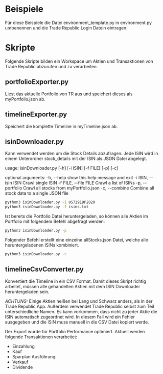 # Beispiele
Für diese Beispiele die Datei environment_template.py in environment.py umbenennen und die Trade Republic Login Datein eintragen.

# Skripte
Folgende Skripte bilden ein Workspace um Aktien und Transaktionen von Trade Republic abzurufen und zu verarbeiten.

## portfolioExporter.py
Liest das aktuelle Portfolio von TR aus und speichert dieses als myPortfolio.json ab.

## timelineExporter.py
Speichert die komplette Timeline in myTimeline.json ab.

## isinDownloader.py
Kann verwendet werden um die Stock Details abzufragen. Jede ISIN wird in einem Unterordner stock_details mit der ISIN als JSON Datei abgelegt.

usage: isinDownloader.py [-h] [-i ISIN] [-f FILE] [-p] [-c]

optional arguments:
  -h, --help            show this help message and exit
  -i ISIN, --isin ISIN  Crawl single ISIN
  -f FILE, --file FILE  Crawl a list of ISINs
  -p, --portfolio       Crawl all stocks from myPortfolio.json
  -c, --combine         Combine all stock data to a single JSON file

```bash
python3 isinDownloader.py -i US72919P2020
python3 isinDownloader.py -f isins.txt
```

Ist bereits die Portfolio Datei heruntergeladen, so können alle Aktien im Portfolio mit folgendem Befehl abgefragt werden:
```bash
python3 isinDownloader.py -p
```

Folgender Befehl erstellt eine einzelne allStocks.json Datei, welche alle heruntergeladenen ISINs kombiniert.
```bash
python3 isinDownloader.py -c
```

## timelineCsvConverter.py
Konvertiert die Timeline in ein CSV Format. Damit dieses Skript richtig arbeitet, müssen alle gehandelten Aktien mit dem ISIN Downloader heruntergeladen sein.

*ACHTUNG:* Einige Aktien heißen bei Lang und Schwarz anders, als in der Trade Republic App. Außerdem verwendet Trade Republic selbst zum Teil unterschiedliche Namen. Es kann vorkommen, dass nicht zu jeder Aktie die ISIN automatisch zugeordnet wird. In diesem Fall wird ein Fehler ausgegeben und die ISIN muss manuell in die CSV Datei kopiert werde.

Der Export wurde für Portfolio Performance optimiert. Aktuell werden folgende Transaktionen verarbeitet:
- Einzahlung
- Kauf
- Sparplan Ausführung
- Verkauf
- Dividende
